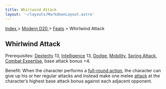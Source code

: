 ```yaml
---
title: Whirlwind Attack
layout: '~/layouts/MarkdownLayout.astro'
---
```


[ Index ](/) > [ Modern D20 ](/modern.d20.srd) > [Feats](/modern.d20.srd/feats) > Whirlwind Attack

## Whirlwind Attack

Prerequisites: [Dexterity](/modern.d20.srd/basics/ability.scores) 13,
[Intelligence](/modern.d20.srd/basics/ability.scores) 13,
[Dodge](/modern.d20.srd/feats/dodge),
[Mobility](/modern.d20.srd/feats/mobility), [Spring Attack](/modern.d20.srd/feats/spring.attack), [Combat Expertise](/modern.d20.srd/feats/combat.expertise), base attack bonus +4.

Benefit: When the character performs a [full-round action](/modern.d20.srd/combat/full.round.actions), the character can give up
his or her regular attacks and instead make one melee
[attack](/modern.d20.srd/combat/attack.actions) at the character’s highest
base attack bonus against each adjacent opponent.

